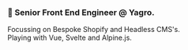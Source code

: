 ### 🤖 Senior Front End Engineer @ Yagro.

Focussing on Bespoke Shopify and Headless CMS's.  
Playing with Vue, Svelte and Alpine.js.
